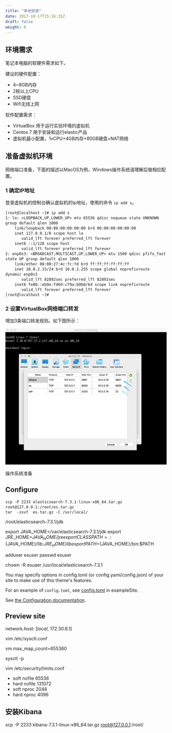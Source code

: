 ```yaml
---
title: "本地安装"
date: 2017-10-17T15:26:15Z
draft: false
weight: 8
---
```


## 环境需求

笔记本电脑的软硬件需求如下。

建议的硬件配置：

* 4~8GB内存
* 2核以上CPU
* SSD硬盘
* Wifi无线上网

软件配置需求：

* VirtualBox 用于运行实验环境的虚拟机
* Centos 7 用于安装和运行elastic产品
* 虚拟机最小配置，1vCPU+4GB内存+80GB硬盘+NAT网络





## 准备虚拟机环境


网络端口准备，下面的描述以MacOS为例，Windows操作系统请理解后做相应配置。

### 1 确定IP地址

登录虚拟机的控制台确认虚拟机的Ip地址，使用的命令 `ip add s`。



```
[root@localhost ~]# ip add s
1: lo: <LOOPBACK,UP,LOWER_UP> mtu 65536 qdisc noqueue state UNKNOWN group default qlen 1000
    link/loopback 00:00:00:00:00:00 brd 00:00:00:00:00:00
    inet 127.0.0.1/8 scope host lo
       valid_lft forever preferred_lft forever
    inet6 ::1/128 scope host
       valid_lft forever preferred_lft forever
2: enp0s3: <BROADCAST,MULTICAST,UP,LOWER_UP> mtu 1500 qdisc pfifo_fast state UP group default qlen 1000
    link/ether 08:00:27:4c:fc:fd brd ff:ff:ff:ff:ff:ff
    inet 10.0.2.15/24 brd 10.0.2.255 scope global noprefixroute dynamic enp0s3
       valid_lft 82892sec preferred_lft 82892sec
    inet6 fe80::eb9e:f469:c79a:b9b0/64 scope link noprefixroute
       valid_lft forever preferred_lft forever
[root@localhost ~]#

```

### 2 设置VirtualBox网络端口转发

增加3条端口转发规则。如下图所示：


![9591568016572_.pic_hd](/media/9591568016572_.pic_hd.jpg)



操作系统准备





## Configure



```
scp -P 2233 elasticsearch-7.3.1-linux-x86_64.tar.gz  root@127.0.0.1:/root/es.tar.gz
tar  -zxvf  es.tar.gz -C /usr/local/

```

/root/elasticsearch-7.3.1/jdk


export JAVA_HOME=/var/elasticsearch-7.3.1/jdk
export JRE_HOME=${JAVA_HOME}/jre
export CLASSPATH=.:${JAVA_HOME}/lib:${JRE_HOME}/lib
export PATH=${JAVA_HOME}/bin:$PATH


adduser esuser
passwd esuser


chown -R esuaer /usr/local/elasticsearch-7.3.1

You may specify options in config.toml (or config.yaml/config.json) of your site to make use of this theme's features.

For an example of `config.toml`, see [config.toml](https://github.com/thingsym/hugo-theme-techdoc/blob/master/exampleSite/config.toml) in exampleSite.

See [the Configuration documentation](../configuration/).

## Preview site



network.host: [_local_, 172.30.6.1]



vim /etc/sysctl.conf

vm.max_map_count=655360


sysctl -p


vim /etc/security/limits.conf

* soft nofile 65536
* hard nofile 131072
* soft nproc 2048
* hard nproc 4096 


## 安装Kibana



scp -P 2233 kibana-7.3.1-linux-x86_64.tar.gz   root@127.0.0.1:/root/

